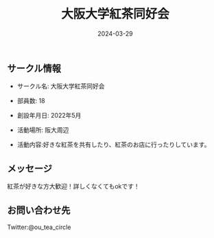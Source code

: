 ﻿---
title: '大阪大学紅茶同好会'
excerpt: ''
date: '2024-03-29'
iconImage: '/assets/default/icon.png'
coverImage: '/assets/default/cover.jpg'
ogImage:
  url: '/assets/default/cover.jpg'
tags:
  - 'サークル'
---

## サークル情報
- サークル名: 大阪大学紅茶同好会
- 部員数: 18
- 創設年月日: 2022年5月
- 活動場所: 阪大周辺

- 活動内容:好きな紅茶を共有したり、紅茶のお店に行ったりしています。

## メッセージ
紅茶が好きな方大歓迎！詳しくなくてもokです！

## お問い合わせ先
Twitter:@ou_tea_circle

